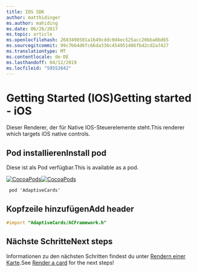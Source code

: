 ```yaml
---
title: IOS SDK
author: matthidinger
ms.author: mahiding
ms.date: 06/26/2017
ms.topic: article
ms.openlocfilehash: 2683498501a1649cddc0d4ec525acc20bba8bd65
ms.sourcegitcommit: 99c7b64d6fc66da336c454951406fb42cd2a7427
ms.translationtype: MT
ms.contentlocale: de-DE
ms.lasthandoff: 04/12/2019
ms.locfileid: "59552642"
---
```

# <a name="getting-started---ios"></a><span data-ttu-id="c73c7-102">Getting Started (IOS)</span><span class="sxs-lookup"><span data-stu-id="c73c7-102">Getting started - iOS</span></span>

<span data-ttu-id="c73c7-103">Dieser Renderer, der für Native IOS-Steuerelemente steht.</span><span class="sxs-lookup"><span data-stu-id="c73c7-103">This renderer which targets iOS native controls.</span></span>

## <a name="install-pod"></a><span data-ttu-id="c73c7-104">Pod installieren</span><span class="sxs-lookup"><span data-stu-id="c73c7-104">Install pod</span></span>

<span data-ttu-id="c73c7-105">Diese ist als Pod verfügbar.</span><span class="sxs-lookup"><span data-stu-id="c73c7-105">This is available as a pod.</span></span>

<span data-ttu-id="c73c7-106">[![CocoaPods](https://img.shields.io/cocoapods/v/AdaptiveCards.svg)](https://cocoapods.org/pods/AdaptiveCards)</span><span class="sxs-lookup"><span data-stu-id="c73c7-106">[![CocoaPods](https://img.shields.io/cocoapods/v/AdaptiveCards.svg)](https://cocoapods.org/pods/AdaptiveCards)</span></span>

```console
 pod 'AdaptiveCards'
```

## <a name="add-header"></a><span data-ttu-id="c73c7-107">Kopfzeile hinzufügen</span><span class="sxs-lookup"><span data-stu-id="c73c7-107">Add header</span></span>

```objective-c
#import "AdaptiveCards/ACFramework.h"
```

## <a name="next-steps"></a><span data-ttu-id="c73c7-108">Nächste Schritte</span><span class="sxs-lookup"><span data-stu-id="c73c7-108">Next steps</span></span>

<span data-ttu-id="c73c7-109">Informationen zu den nächsten Schritten findest du unter [Rendern einer Karte](render-a-card.md).</span><span class="sxs-lookup"><span data-stu-id="c73c7-109">See [Render a card](render-a-card.md) for the next steps!</span></span>
